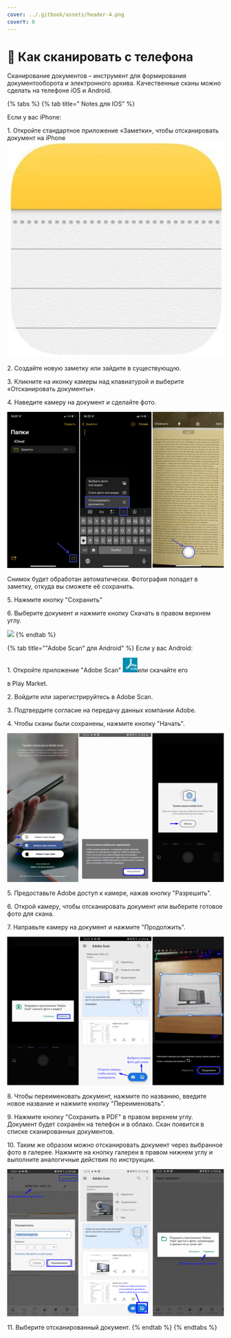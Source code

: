 ```yaml
---
cover: ../.gitbook/assets/header-4.png
coverY: 0
---
```


# 📱 Как сканировать с телефона

Сканирование документов – инструмент для формирования документооборота и электронного архива. Качественные сканы можно сделать на телефоне  iOS и Android.

{% tabs %}
{% tab title=" Notes для IOS" %}


Если у вас iPhone:

1\. Откройте стандартное приложение «Заметки», чтобы отсканировать документ на iPhone <img src="../.gitbook/assets/image (30).png" alt="" data-size="line">

2\. Создайте новую заметку или зайдите в существующую.

3\. Кликните на иконку камеры над клавиатурой и выберите «Отсканировать документы».&#x20;

4\. Наведите камеру на документ и сделайте фото.&#x20;

![](<../.gitbook/assets/image (29).png>)

Снимок будет обработан автоматически. Фотография попадет в заметку, откуда вы сможете её сохранить.

5\. Нажмите кнопку "Сохранить"&#x20;

6\. Выберите документ и нажмите кнопку Скачать в правом верхнем углу.

![](<../.gitbook/assets/image (17) (1).png>)
{% endtab %}

{% tab title=""Adobe Scan" для Android" %}
Если у вас Android:

1\. Откройте приложение "Adobe Scan" ![](<../.gitbook/assets/image (18) (1).png>)или скачайте его&#x20;

в Play Market.

2\. Войдите или зарегистрируйтесь в Adobe Scan.

3\. Подтвердите согласие на передачу данных компании Adobe.&#x20;

4\. Чтобы сканы были сохранены, нажмите кнопку "Начать".

![](<../.gitbook/assets/image (25).png>)

5\. Предоставьте Adobe доступ к камере, нажав кнопку "Разрешить".

6\. Открой камеру, чтобы отсканировать документ или выберите готовое фото для скана.

7\. Направьте камеру на документ и нажмите "Продолжить".

<img src="../.gitbook/assets/image (28).png" alt="" data-size="original">

8\. Чтобы переименовать документ, нажмите по названию, введите новое название и нажмите кнопку "Переименовать".

9\. Нажмите кнопку "Сохранить в PDF" в правом верхнем углу. Документ будет сохранён на телефон и в облако. Скан появится в списке сканированных документов.

10\. Таким же образом можно отсканировать документ через выбранное фото в галерее. Нажмите на кнопку галереи в правом нижнем углу и выполните аналогичные действия по инструкции.

![](<../.gitbook/assets/image (12).png>)

11\. Выберите отсканированный документ.
{% endtab %}
{% endtabs %}
